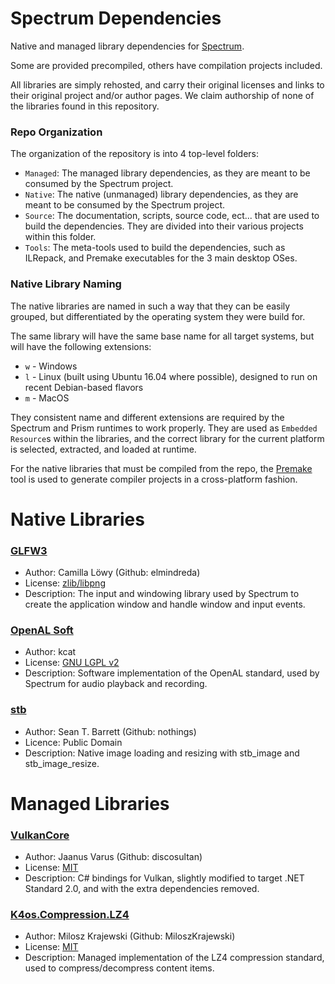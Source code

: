 # Spectrum Dependencies

Native and managed library dependencies for [Spectrum](https://github.com/SpectrumLib/Spectrum). 

Some are provided precompiled, others have compilation projects included.

All libraries are simply rehosted, and carry their original licenses and links to their original project and/or author pages. We claim authorship of none of the libraries found in this repository.

### Repo Organization

The organization of the repository is into 4 top-level folders:

* `Managed`: The managed library dependencies, as they are meant to be consumed by the Spectrum project.
* `Native`: The native (unmanaged) library dependencies, as they are meant to be consumed by the Spectrum project.
* `Source`: The documentation, scripts, source code, ect... that are used to build the dependencies. They are divided into their various projects within this folder.
* `Tools`: The meta-tools used to build the dependencies, such as ILRepack, and Premake executables for the 3 main desktop OSes.

### Native Library Naming

The native libraries are named in such a way that they can be easily grouped, but differentiated by the operating system they were build for.

The same library will have the same base name for all target systems, but will have the following extensions:

* `w` - Windows
* `l` - Linux (built using Ubuntu 16.04 where possible), designed to run on recent Debian-based flavors
* `m` - MacOS

They consistent name and different extensions are required by the Spectrum and Prism runtimes to work properly. They are used as `Embedded Resource`s within the libraries,
and the correct library for the current platform is selected, extracted, and loaded at runtime.

For the native libraries that must be compiled from the repo, the [Premake](https://premake.github.io/index.html) tool is used to generate compiler projects in a cross-platform fashion.

# Native Libraries

### [GLFW3](https://www.glfw.org/)

* Author: Camilla Löwy (Github: elmindreda)
* License: [zlib/libpng](https://github.com/glfw/glfw/blob/master/LICENSE.md)
* Description: The input and windowing library used by Spectrum to create the application window and handle window and input events.

### [OpenAL Soft](https://kcat.strangesoft.net/openal.html)

* Author: kcat
* License: [GNU LGPL v2](https://github.com/kcat/openal-soft/blob/master/COPYING)
* Description: Software implementation of the OpenAL standard, used by Spectrum for audio playback and recording.

### [stb](https://github.com/nothings/stb)

* Author: Sean T. Barrett (Github: nothings)
* Licence: Public Domain
* Description: Native image loading and resizing with stb_image and stb_image_resize.

# Managed Libraries

### [VulkanCore](https://github.com/discosultan/VulkanCore)

* Author: Jaanus Varus (Github: discosultan)
* License: [MIT](https://github.com/discosultan/VulkanCore/blob/master/LICENSE)
* Description: C# bindings for Vulkan, slightly modified to target .NET Standard 2.0, and with the extra dependencies removed.

### [K4os.Compression.LZ4](https://github.com/MiloszKrajewski/K4os.Compression.LZ4)

* Author: Milosz Krajewski (Github: MiloszKrajewski)
* License: [MIT](https://github.com/MiloszKrajewski/K4os.Compression.LZ4/blob/master/LICENSE)
* Description: Managed implementation of the LZ4 compression standard, used to compress/decompress content items.
